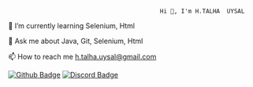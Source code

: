                                                Hi 👋, I'm H.TALHA  UYSAL

🌱 I’m currently learning Selenium, Html


💬 Ask me about Java, Git, Selenium, Html

📫 How to reach me h.talha.uysal@gmail.com

[![Github Badge](https://img.shields.io/badge/-Github-000?style=quare&labelColor=000&logo=Github&logoColor=white&link=link)](https://github.com/HTU16)
[![Discord Badge](https://img.shields.io/badge/-Discord-5865F2?style=flat-quare&labelColor=5865F2&logo=discord&logoColor=white&link=link)](https://discord.com/channels/@me)






<!---
HTU16/HTU16 is a ✨ special ✨ repository because its `README.md` (this file) appears on your GitHub profile.
You can click the Preview link to take a look at your changes.
--->

